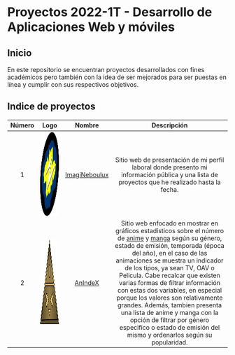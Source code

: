 
# Proyectos 2022-1T - Desarrollo de Aplicaciones Web y móviles

## Inicio

En este repositorio se encuentran proyectos desarrollados con fines académicos pero también con la idea de ser mejorados para ser puestas en línea y cumplir con sus respectivos objetivos.

## Indice de proyectos

<table>
  <thead>
    <tr>
      <th>Número</th>
      <th>Logo</th>
      <th>Nombre</th>
      <th>Descripción</th>
    </tr>
  </thead>
  <tbody>
    <tr>
      <td align="center">1</td>
      <td align="center">
        <img src="Proyecto1/recursos/img/otros/neboulux.png" style="height:20vw">
      </td>
      <td align="center">
        <a href="Proyecto1">ImagiNeboulux</a>
      </td>
      <td align="center">
        Sitio web de presentación de mi perfil laboral donde presento mi información pública y una lista de proyectos que he realizado hasta la fecha.
      </td>
    </tr>
    <tr>
      <td align="center">2</td>
      <td align="center">
        <img src="Proyecto2/recursos/img/anindexlogo.png" style="height:20vw">
      </td>
      <td align="center">
        <a href="Proyecto2">AnIndeX</a>
      </td>
      <td align="center">
        Sitio web enfocado en mostrar en gráficos estadísticos sobre el número de <a href="https://anime-para-el-kokoro.fandom.com/es/wiki/%C2%BFQue_es_el_anime%3F">anime</a> y <a href="https://anime-para-el-kokoro.fandom.com/es/wiki/%C2%BFQu%C3%A9_es_el_manga%3F">manga</a> según su género, estado de emisión, temporada (época del año), en el caso de las animaciones se muestra un indicador de los tipos, ya sean TV, OAV o Pelicula. Cabe recalcar que existen varias formas de filtrar información con estas dos variables, en especial porque los valores son relativamente grandes. Además, tambien presenta una lista de anime y manga con la opción de filtrar por género especifico o estado de emisión del mismo y ordenarlos según su popularidad.
      </td>
    </tr>
  </tbody>
</table>